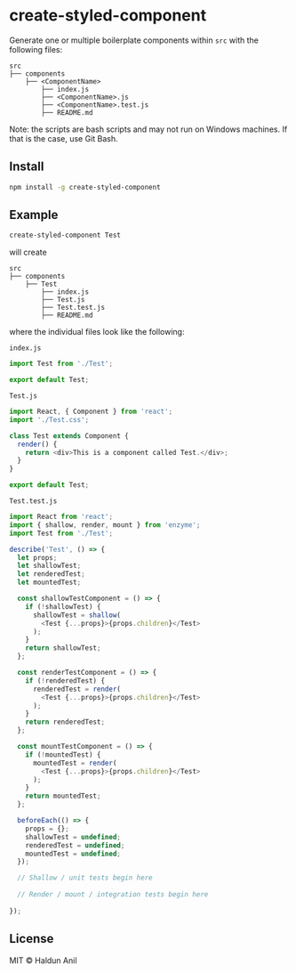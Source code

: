 # create-styled-component

Generate one or multiple boilerplate components within `src` with the following files:

```
src
├── components
	├── <ComponentName>
		├── index.js
		├── <ComponentName>.js
		├── <ComponentName>.test.js
		├── README.md
```

Note: the scripts are bash scripts and may not run on Windows machines. If that is the case, use Git Bash.

## Install

```sh
npm install -g create-styled-component
```

## Example

```sh
create-styled-component Test
```

will create

```
src
├── components
	├── Test
		├── index.js
		├── Test.js
		├── Test.test.js
		├── README.md
```

where the individual files look like the following:

`index.js`

```javascript
import Test from './Test';

export default Test;
```

`Test.js`

```javascript
import React, { Component } from 'react';
import './Test.css';

class Test extends Component {
  render() {
    return <div>This is a component called Test.</div>;
  }
}

export default Test;
```

`Test.test.js`

```javascript
import React from 'react';
import { shallow, render, mount } from 'enzyme';
import Test from './Test';

describe('Test', () => {
  let props;
  let shallowTest;
  let renderedTest;
  let mountedTest;

  const shallowTestComponent = () => {
    if (!shallowTest) {
      shallowTest = shallow(
        <Test {...props}>{props.children}</Test>
      );
    }
    return shallowTest;
  };

  const renderTestComponent = () => {
    if (!renderedTest) {
      renderedTest = render(
        <Test {...props}>{props.children}</Test>
      );
    }
    return renderedTest;
  };

  const mountTestComponent = () => {
    if (!mountedTest) {
      mountedTest = render(
        <Test {...props}>{props.children}</Test>
      );
    }
    return mountedTest;
  };  

  beforeEach(() => {
    props = {};
    shallowTest = undefined;
    renderedTest = undefined;
    mountedTest = undefined;
  });

  // Shallow / unit tests begin here
 
  // Render / mount / integration tests begin here
  
});
```

## License

MIT © Haldun Anil